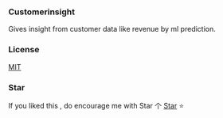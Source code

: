 ### Customerinsight
Gives insight from customer data like revenue by ml prediction.

### License

[MIT](http://opensource.org/licenses/MIT)

### Star

If you liked this , do encourage me with Star 个 [Star](https://github.com/deathstar1/chatbot) ⭐️ 
